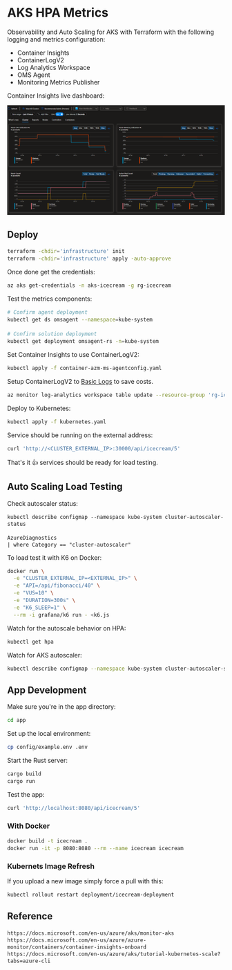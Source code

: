 # AKS HPA Metrics

Observability and Auto Scaling for AKS with Terraform with the following logging and metrics configuration:

- Container Insights
- ContainerLogV2
- Log Analytics Workspace
- OMS Agent
- Monitoring Metrics Publisher

Container Insights live dashboard:

![Metrics](.assets/metrics.png)

## Deploy

```sh
terraform -chdir='infrastructure' init
terraform -chdir='infrastructure' apply -auto-approve
```

Once done get the credentials:

```sh
az aks get-credentials -n aks-icecream -g rg-icecream
```

Test the metrics components:

```sh
# Confirm agent deployment
kubectl get ds omsagent --namespace=kube-system

# Confirm solution deployment
kubectl get deployment omsagent-rs -n=kube-system
```

Set Container Insights to use ContainerLogV2:

```sh
kubectl apply -f container-azm-ms-agentconfig.yaml
```

Setup ContainerLogV2 to [Basic Logs](https://docs.microsoft.com/en-us/azure/azure-monitor/logs/basic-logs-configure?tabs=portal-1%2Cportal-2) to save costs.

```sh
az monitor log-analytics workspace table update --resource-group 'rg-icecream'  --workspace-name 'log-icecream' --name 'ContainerLogV2'  --plan 'Basic'
```

Deploy to Kubernetes:

```sh
kubectl apply -f kubernetes.yaml
```

Service should be running on the external address:

```sh
curl 'http://<CLUSTER_EXTERNAL_IP>:30000/api/icecream/5'
```

That's it 👍 services should be ready for load testing.


## Auto Scaling Load Testing

Check autoscaler status:

```
kubectl describe configmap --namespace kube-system cluster-autoscaler-status

AzureDiagnostics
| where Category == "cluster-autoscaler"
```

To load test it with K6 on Docker:

```sh
docker run \
  -e "CLUSTER_EXTERNAL_IP=<EXTERNAL_IP>" \
  -e "API=/api/fibonacci/40" \
  -e "VUS=10" \
  -e "DURATION=300s" \
  -e "K6_SLEEP=1" \
  --rm -i grafana/k6 run - <k6.js
```

Watch for the autoscale behavior on HPA:

```sh
kubectl get hpa
```

Watch for AKS autoscaler:

```sh
kubectl describe configmap --namespace kube-system cluster-autoscaler-status
```

## App Development

Make sure you're in the app directory:

```sh
cd app
```

Set up the local environment:

```sh
cp config/example.env .env
```

Start the Rust server:

```sh
cargo build
cargo run
```

Test the app:

```sh
curl 'http://localhost:8080/api/icecream/5'
```


### With Docker

```sh
docker build -t icecream .
docker run -it -p 8080:8080 --rm --name icecream icecream 
```

### Kubernets Image Refresh

If you upload a new image simply force a pull with this:

```sh
kubectl rollout restart deployment/icecream-deployment
```

## Reference

```
https://docs.microsoft.com/en-us/azure/aks/monitor-aks
https://docs.microsoft.com/en-us/azure/azure-monitor/containers/container-insights-onboard
https://docs.microsoft.com/en-us/azure/aks/tutorial-kubernetes-scale?tabs=azure-cli
```
